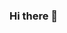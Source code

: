### Hi there 👋

<!--
**Archima20/Archima20** is a ✨ _special_ ✨ repository because its `README.md` (this file) appears on your GitHub profile.

Here are some ideas to get you started:

- 🔭 I’m currently working on HTML & CSS
- 🌱 I’m currently learning full stack 
- 👯 I’m looking to collaborate on F-5 projects
- 🤔 I’m looking for help with learning python 
- 💬 Ask me about ...
- 📫 How to reach me: ...
- 😄 Pronouns: ...
- ⚡ Fun fact: ...
-->
